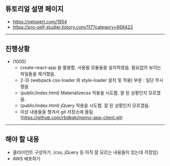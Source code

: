 ## 튜토리얼 설명 페이지

- https://velopert.com/1954
- https://pro-self-studier.tistory.com/117?category=668422

---

## 진행상황

- (1005)
  - create-react-app 을 활용함. 사용될 모듈들을 설치하였음. 필요없어 보이는 파일들을 제거했음.
  - 2-3) (webpack css-loader 와 style-loader 설치 및 적용) 부분 : 일단 무시했음
  - (public/index.html) Materializecss 적용을 시도함. 잘 된 상황인지 모르겠음.
  - (public/index.html) jQuery 적용을 시도함. 잘 된 상황인지 모르겠음.
  - 이상 내용들을 챙겨서 git 저장소에 올림 (https://github.com/rbdkqk/memo-app-client.git)

---

## 해야 할 내용

- 클라이언트 구성하기. (css, jQuery 등 아직 잘 모르는 내용들이 있는데 걱정임)
- AWS 배포하기

<!-- ---

## (이하는 create-react-app 의 기본 readme.md 에 포함된 내용들임)

---

This project was bootstrapped with [Create React App](https://github.com/facebook/create-react-app).

## Available Scripts

In the project directory, you can run:

### `yarn start`

Runs the app in the development mode.<br />
Open [http://localhost:3000](http://localhost:3000) to view it in the browser.

The page will reload if you make edits.<br />
You will also see any lint errors in the console.

### `yarn test`

Launches the test runner in the interactive watch mode.<br />
See the section about [running tests](https://facebook.github.io/create-react-app/docs/running-tests) for more information.

### `yarn build`

Builds the app for production to the `build` folder.<br />
It correctly bundles React in production mode and optimizes the build for the best performance.

The build is minified and the filenames include the hashes.<br />
Your app is ready to be deployed!

See the section about [deployment](https://facebook.github.io/create-react-app/docs/deployment) for more information.

### `yarn eject`

**Note: this is a one-way operation. Once you `eject`, you can’t go back!**

If you aren’t satisfied with the build tool and configuration choices, you can `eject` at any time. This command will remove the single build dependency from your project.

Instead, it will copy all the configuration files and the transitive dependencies (webpack, Babel, ESLint, etc) right into your project so you have full control over them. All of the commands except `eject` will still work, but they will point to the copied scripts so you can tweak them. At this point you’re on your own.

You don’t have to ever use `eject`. The curated feature set is suitable for small and middle deployments, and you shouldn’t feel obligated to use this feature. However we understand that this tool wouldn’t be useful if you couldn’t customize it when you are ready for it.

## Learn More

You can learn more in the [Create React App documentation](https://facebook.github.io/create-react-app/docs/getting-started).

To learn React, check out the [React documentation](https://reactjs.org/).

### Code Splitting

This section has moved here: https://facebook.github.io/create-react-app/docs/code-splitting

### Analyzing the Bundle Size

This section has moved here: https://facebook.github.io/create-react-app/docs/analyzing-the-bundle-size

### Making a Progressive Web App

This section has moved here: https://facebook.github.io/create-react-app/docs/making-a-progressive-web-app

### Advanced Configuration

This section has moved here: https://facebook.github.io/create-react-app/docs/advanced-configuration

### Deployment

This section has moved here: https://facebook.github.io/create-react-app/docs/deployment

### `yarn build` fails to minify

This section has moved here: https://facebook.github.io/create-react-app/docs/troubleshooting#npm-run-build-fails-to-minify -->
